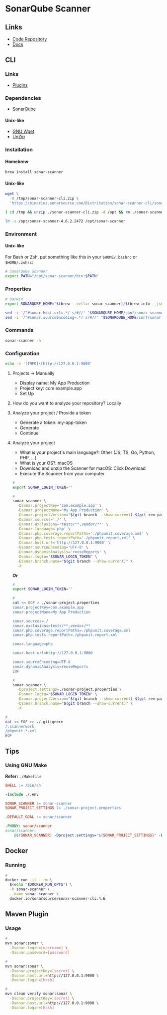 # SonarQube Scanner

<!--
https://github.com/josephjsf2/josephjsf2.github.io/blob/b4780c2e99bd5b69b1d32ae3f8f7d9665360f758/_posts/others/2019/03/20/2019-03-20-SonarQube-1.md
https://github.com/Stashchenko/sonarqube/blob/dc356fb8550c1c8605ae49c5c10a2b0e53d105b4/sonar-analyze.sh
-->

## Links

- [Code Repository](https://github.com/SonarSource/sonar-scanner-cli)
- [Docs](https://docs.sonarqube.org/latest/analysis/scan/sonarscanner/)

## CLI

### Links

- [Plugins](./plugins/README.md)

### Dependencies

- [SonarQube](/sonarsource/sonarqube-ce.md#docker)

#### Unix-like

- [GNU Wget](/gnu/wget.md)
- [UnZip](/unzip.md)

### Installation

#### Homebrew

```sh
brew install sonar-scanner
```

#### Unix-like

```sh
wget \
  -O /tmp/sonar-scanner-cli.zip \
  'https://binaries.sonarsource.com/Distribution/sonar-scanner-cli/sonar-scanner-cli-4.6.2.2472.zip'

( cd /tmp && unzip ./sonar-scanner-cli.zip -d /opt && rm ./sonar-scanner-cli.zip )

ln -s /opt/sonar-scanner-4.6.2.2472 /opt/sonar-scanner
```

### Environment

#### Unix-like

For Bash or Zsh, put something like this in your `$HOME/.bashrc` or `$HOME/.zshrc`:

```sh
# SonarQube Scanner
export PATH="/opt/sonar-scanner/bin:$PATH"
```

### Properties

```sh
# Darwin
export SONARQUBE_HOME="$(brew --cellar sonar-scanner)/$(brew info --json sonar-scanner | jq -r '.[0].installed[0].version')/libexec"

sed -i '/^#sonar.host.url=.*/ s/#//' "$SONARQUBE_HOME/conf/sonar-scanner.properties"
sed -i '/^#sonar.sourceEncoding=.*/ s/#//' "$SONARQUBE_HOME/conf/sonar-scanner.properties"
```

### Commands

```sh
sonar-scanner -h
```

### Configuration

```sh
echo -e '[INFO]\thttp://127.0.0.1:9000'
```

1. Projects -> Manually
   - Display name: My App Production
   - Project key: com.example.app
   - Set Up
2. How do you want to analyze your repository? Locally
3. Analyze your project / Provide a token
   - Generate a token: my-app-token
   - Generate
   - Continue
4. Analyze your project

   - What is your project's main language?: Other (JS, TS, Go, Python, PHP, ...)
   - What is your OS?: macOS
   - Download and unzip the Scanner for macOS: Click Download
   - Execute the Scanner from your computer

   ```sh
   #
   export SONAR_LOGIN_TOKEN=''

   #
   sonar-scanner \
     -Dsonar.projectKey='com.example.app' \
     -Dsonar.projectName='My App Production' \
     -Dsonar.projectVersion="$(git branch --show-current)-$(git rev-parse --short HEAD)" \
     -Dsonar.sources='./' \
     -Dsonar.exclusions='tests/**,vendor/**' \
     -Dsonar.language='php' \
     -Dsonar.php.coverage.reportPaths='./phpunit.coverage.xml' \
     -Dsonar.php.tests.reportPath='./phpunit.report.xml' \
     -Dsonar.host.url='http://127.0.0.1:9000' \
     -Dsonar.sourceEncoding='UTF-8' \
     -Dsonar.dynamicAnalysis='reuseReports' \
     -Dsonar.login="$SONAR_LOGIN_TOKEN" \
     -Dsonar.branch.name="$(git branch --show-current)" \
     -X
   ```

   **_Or_**

   ```sh
   #
   export SONAR_LOGIN_TOKEN=''

   #
   cat << EOF > ./sonar-project.properties
   sonar.projectKey=com.example.app
   sonar.projectName=My App Production

   sonar.sources=./
   sonar.exclusions=tests/**,vendor/**
   sonar.php.coverage.reportPaths=./phpunit.coverage.xml
   sonar.php.tests.reportPath=./phpunit.report.xml

   sonar.language=php

   sonar.host.url=http://127.0.0.1:9000

   sonar.sourceEncoding=UTF-8
   sonar.dynamicAnalysis=reuseReports
   EOF

   #
   sonar-scanner \
     -Dproject.settings=./sonar-project.properties \
     -Dsonar.login="$SONAR_LOGIN_TOKEN" \
     -Dsonar.projectVersion="$(git branch --show-current)-$(git rev-parse --short HEAD)" \
     -Dsonar.branch.name="$(git branch --show-current)" \
     -X
   ```

```sh
#
cat << EOF >> ./.gitignore
/.scannerwork
/phpunit.*.xml
EOF
```

## Tips

### Using GNU Make

**Refer:** `./Makefile`

```Makefile
SHELL := /bin/sh

-include ./.env

SONAR_SCANNER ?= sonar-scanner
SONAR_PROJECT_SETTINGS ?= ./sonar-project.properties

.DEFAULT_GOAL := sonar/scanner

.PHONY: sonar/scanner
sonar/scanner:
	@$(SONAR_SCANNER) -Dproject.settings="${SONAR_PROJECT_SETTINGS}" -Dsonar.login="${SONAR_LOGIN_TOKEN}"
```

## Docker

### Running

```sh
#
docker run -it --rm \
  $(echo "$DOCKER_RUN_OPTS") \
  -h sonar-scanner \
  --name sonar-scanner \
  docker.io/sonarsource/sonar-scanner-cli:4.6
```

## Maven Plugin

### Usage

```sh
#
mvn sonar:sonar \
  -Dsonar.login=[username] \
  -Dsonar.password=[password]

#
mvn sonar:sonar \
  -Dsonar.projectKey=[secret] \
  -Dsonar.host.url=http://127.0.0.1:9000 \
  -Dsonar.login=[hash]

#
mvn clean verify sonar:sonar \
  -Dsonar.projectKey=[secret] \
  -Dsonar.host.url=http://127.0.0.1:9000 \
  -Dsonar.login=[hash]
```

<!-- ### Issues -->

<!-- ####

```log
[ERROR] Failed to execute goal org.codehaus.mojo:sonar-maven-plugin:2.6:sonar (default-cli) on project [project-name]: Can not execute SonarQube analysis: Plugin org.codehaus.sonar:sonar-maven3-plugin:7.9.2.30863 or one of its dependencies could not be resolved: Failed to read artifact descriptor for org.codehaus.sonar:sonar-maven3-plugin:jar:7.9.2.30863: Could not transfer artifact org.codehaus.sonar:sonar-maven3-plugin:pom:7.9.2.30863 from/to central (https://repo.maven.apache.org/maven2): Received fatal alert: protocol_version -> [Help 1]
```

TODO -->
